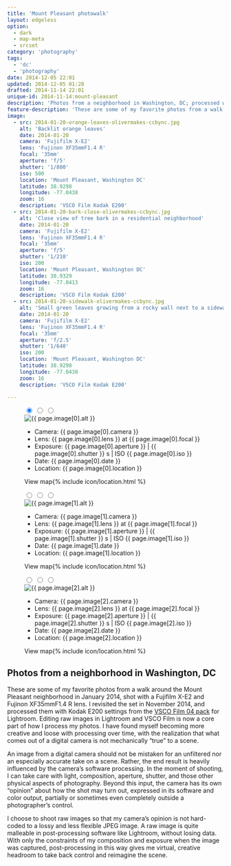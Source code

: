 ```yaml
---
title: 'Mount Pleasant photowalk'
layout: edgeless
option:
  - dark
  - map-meta
  - srcset
category: 'photography'
tags:
  - 'dc'
  - 'photography'
date: 2014-12-05 22:01
updated: 2014-12-05 01:28
drafted: 2014-11-14 22:01
unique-id: 2014-11-14:mount-pleasant
description: 'Photos from a neighborhood in Washington, DC; processed with VSCO Film 04.'
feature-description: 'These are some of my favorite photos from a walk around the Mount Pleasant neighborhood in January 2014, shot with a Fujifilm X-E2 and Fujinon XF35mmF1.4 R lens, re-processed with VSCO Film 04.'
image:
  - src: 2014-01-20-orange-leaves-olivermakes-ccbync.jpg
    alt: 'Backlit orange leaves'
    date: 2014-01-20
    camera: 'Fujifilm X-E2'
    lens: 'Fujinon XF35mmF1.4 R'
    focal: '35mm'
    aperture: 'f/5'
    shutter: '1/800'
    iso: 500
    location: 'Mount Pleasant, Washington DC'
    latitude: 38.9298
    longitude: -77.0438
    zoom: 16
    description: 'VSCO Film Kodak E200'
  - src: 2014-01-20-bark-close-olivermakes-ccbync.jpg
    alt: 'Close view of tree bark in a residential neighborhood'
    date: 2014-01-20
    camera: 'Fujifilm X-E2'
    lens: 'Fujinon XF35mmF1.4 R'
    focal: '35mm'
    aperture: 'f/5'
    shutter: '1/210'
    iso: 200
    location: 'Mount Pleasant, Washington DC'
    latitude: 38.9329
    longitude: -77.0413
    zoom: 16
    description: 'VSCO Film Kodak E200'
  - src: 2014-01-20-sidewalk-olivermakes-ccbync.jpg
    alt: 'Small green leaves growing from a rocky wall next to a sidewalk'
    date: 2014-01-20
    camera: 'Fujifilm X-E2'
    lens: 'Fujinon XF35mmF1.4 R'
    focal: '35mm'
    aperture: 'f/2.5'
    shutter: '1/640'
    iso: 200
    location: 'Mount Pleasant, Washington DC'
    latitude: 38.9298
    longitude: -77.0438
    zoom: 16
    description: 'VSCO Film Kodak E200'

---
```


<figure class="wide">
  <input type="radio" role="radio" name="shift0" class="shift-back" id="shift-back0" checked>
  <input type="radio" role="radio" name="shift0" class="shift-overlay" id="shift-overlay0">
  <input type="radio" role="radio" name="shift0" class="shift-map" id="shift-map0">
  <div class="container map-background" id="i0">
    <img
      src="{{ site.image-url }}/{{ page.image[0].src }}" 
      sizes="{{ site.wide-sizes }}"
      srcset="{% for srcset1440 in site.srcset1440 %}{{ site.image-url }}/{{ site.srcset1440[forloop.index0] }}/{{ page.image[0].src }} {{ site.srcset1440[forloop.index0] }}w{% if forloop.last == false %}, {% endif %}{% endfor %}"
       alt="{{ page.image[0].alt }}"
    >
    <label for="shift-back0" class="shift-back-label"></label>
    <label for="shift-overlay0" class="shift-overlay-label"></label>
    <div class="photo-meta overlay">
      <div class="camera-icon {% if page.image[0].camera contains 'iPhone 5S' %}icon-iphone5s{% elsif page.image[0].camera contains 'X-E2' %}icon-fxe2{% endif %}"></div>
      <ul class="camera-details">
        <li>Camera: {{ page.image[0].camera }}</li>
        <li>Lens: {{ page.image[0].lens }} at {{ page.image[0].focal }}</li>
        <li>Exposure: {{ page.image[0].aperture }} | {{ page.image[0].shutter }} s | ISO {{ page.image[0].iso }}</li>
        <li>Date: {{ page.image[0].date }}</li>
        <li>Location: {{ page.image[0].location }}</li>
      </ul>
      <label for="shift-map0" class="shift-map-label">View map{% include icon/location.html %}</label>
    </div>
  </div>
</figure>

<figure class="wide">
  <input type="radio" role="radio" name="shift1" class="shift-back" id="shift-back1">
  <input type="radio" role="radio" name="shift1" class="shift-overlay" id="shift-overlay1">
  <input type="radio" role="radio" name="shift1" class="shift-map" id="shift-map1">
  <div class="container map-background" id="i1">
    <img
      src="{{ site.image-url }}/{{ page.image[1].src }}" 
      sizes="{{ site.wide-sizes }}"
      srcset="{% for srcset1440 in site.srcset1440 %}{{ site.image-url }}/{{ site.srcset1440[forloop.index0] }}/{{ page.image[1].src }} {{ site.srcset1440[forloop.index0] }}w{% if forloop.last == false %}, {% endif %}{% endfor %}"
      alt="{{ page.image[1].alt }}"
    >
    <label for="shift-back1" class="shift-back-label"></label>
    <label for="shift-overlay1" class="shift-overlay-label"></label>
    <div class="photo-meta overlay">
      <div class="camera-icon {% if page.image[1].camera contains 'iPhone 5S' %}icon-iphone5s{% elsif page.image[1].camera contains 'X-E2' %}icon-fxe2{% endif %}"></div>
      <ul class="camera-details">
        <li>Camera: {{ page.image[1].camera }}</li>
        <li>Lens: {{ page.image[1].lens }} at {{ page.image[1].focal }}</li>
        <li>Exposure: {{ page.image[1].aperture }} | {{ page.image[1].shutter }} s | ISO {{ page.image[1].iso }}</li>
        <li>Date: {{ page.image[1].date }}</li>
        <li>Location: {{ page.image[1].location }}</li>
      </ul>
      <label for="shift-map1" class="shift-map-label">View map{% include icon/location.html %}</label>
    </div>
  </div>
</figure>


<figure class="wide">
  <input type="radio" role="radio" name="shift2" class="shift-back" id="shift-back2">
  <input type="radio" role="radio" name="shift2" class="shift-overlay" id="shift-overlay2">
  <input type="radio" role="radio" name="shift2" class="shift-map" id="shift-map2">
  <div class="container map-background" id="i2">
    <img
      src="{{ site.image-url }}/{{ page.image[2].src }}" 
      sizes="{{ site.wide-sizes }}"
      srcset="{% for srcset1440 in site.srcset1440 %}{{ site.image-url }}/{{ site.srcset1440[forloop.index0] }}/{{ page.image[2].src }} {{ site.srcset1440[forloop.index0] }}w{% if forloop.last == false %}, {% endif %}{% endfor %}"
       alt="{{ page.image[2].alt }}"
    >
    <label for="shift-back2" class="shift-back-label"></label>
    <label for="shift-overlay2" class="shift-overlay-label"></label>
    <div class="photo-meta overlay">
      <div class="camera-icon {% if page.image[2].camera contains 'iPhone 5S' %}icon-iphone5s{% elsif page.image[2].camera contains 'X-E2' %}icon-fxe2{% endif %}"></div>
      <ul class="camera-details">
        <li>Camera: {{ page.image[2].camera }}</li>
        <li>Lens: {{ page.image[2].lens }} at {{ page.image[2].focal }}</li>
        <li>Exposure: {{ page.image[2].aperture }} | {{ page.image[2].shutter }} s | ISO {{ page.image[2].iso }}</li>
        <li>Date: {{ page.image[2].date }}</li>
        <li>Location: {{ page.image[2].location }}</li>
      </ul>
      <label for="shift-map2" class="shift-map-label">View map{% include icon/location.html %}</label>
    </div>
  </div>
</figure>

<section class="essay">
<h2>Photos from a neighborhood in Washington, DC</h2>
<p>These are some of my favorite photos from a walk around the Mount Pleasant neighborhood in January 2014, shot with a Fujifilm X-E2 and Fujinon XF35mmF1.4 R lens. I revisited the set in <time datetime="2014-11-14 21:00">November 2014</time>, and processed them with Kodak E200 settings from the <a href="http://vsco.co/film/04/lightroom">VSCO Film 04 pack</a> for Lightroom. Editing raw images in Lightroom and VSCO Film is now a core part of how I process my photos. I have found myself becoming more creative and loose with processing over time, with the realization that what comes out of a digital camera is not mechanically “true” to a scene.</p>
<p>An image from a digital camera should not be mistaken for an unfiltered nor an especially accurate take on a scene. Rather, the end result is heavily influenced by the camera’s software processing. In the moment of shooting, I can take care with light, composition, aperture, shutter, and those other physical aspects of photography. Beyond this input, the camera has its own “opinion” about how the shot may turn out, expressed in its software and color output, partially or sometimes even completely outside a photographer’s control.</p>
<p>I choose to shoot raw images so that my camera’s opinion is not hard-coded to a lossy and less flexible JPEG image. A raw image is quite malleable in post-processing software like Lightroom, without losing data. With only the constraints of my composition and exposure when the image was captured, post-processing in this way gives me virtual, creative headroom to take back control and reimagine the scene.</p>
</section>